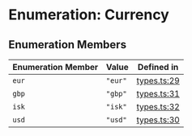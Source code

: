 # Enumeration: Currency

## Enumeration Members

| Enumeration Member | Value | Defined in |
| ------ | ------ | ------ |
| `eur` | `"eur"` | [types.ts:29](https://github.com/monerium/js-monorepo/blob/main/packages/sdk/src/types.ts#L29) |
| `gbp` | `"gbp"` | [types.ts:31](https://github.com/monerium/js-monorepo/blob/main/packages/sdk/src/types.ts#L31) |
| `isk` | `"isk"` | [types.ts:32](https://github.com/monerium/js-monorepo/blob/main/packages/sdk/src/types.ts#L32) |
| `usd` | `"usd"` | [types.ts:30](https://github.com/monerium/js-monorepo/blob/main/packages/sdk/src/types.ts#L30) |
